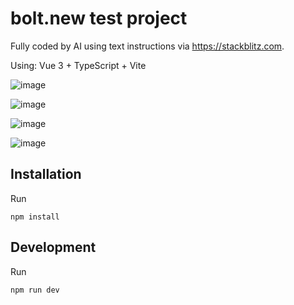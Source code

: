 # bolt.new test project

Fully coded by AI using text instructions via https://stackblitz.com.

Using: Vue 3 + TypeScript + Vite

![image](https://github.com/user-attachments/assets/746c35f9-2e91-4213-9d5c-391df3f6c273)

![image](https://github.com/user-attachments/assets/546ab54e-54c4-4ae9-871b-6b7396d4c05d)

![image](https://github.com/user-attachments/assets/e8b1528a-41c1-4c0b-ae29-92afd2d7b477)

![image](https://github.com/user-attachments/assets/7b2ffb9a-cd1c-434a-af3d-4714e87b070c)

## Installation
Run
```shell
npm install
```

## Development
Run
```shell
npm run dev
```
